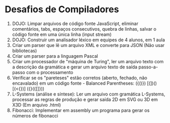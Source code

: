 # Desafios de Compiladores

1. DOJO: Limpar arquivos de código fonte JavaScript, eliminar comentários, tabs, espaços consecutivos, quebra de linhas, salvar o código fonte em uma única linha (input stream)
2. DOJO: Construir um analisador léxico em equipes de 4 alunos, em 1 aula
3. Criar um parser que lê um arquivo XML e converte para JSON (Não usar bibliotecas)
4. Criar um parser para a linguagem Pascal
5. Criar um processador de "máquina de Turing", ler um arquivo texto com a descrição da gramática e gerar um arquivo texto de saída passo-a-passo com o processamento
6. Verificar se os "pareteses" estão corretos (aberto, fechado, não encavalado) em um código fonte - Balanced Parentheses:
     ({()})
     [(])()
     [(<{})]
     ([](){}({[]}))
5. L-Systems (análise e síntese): Ler um arquivo com gramática L-Systems, processar as regras de produção e gerar saída 2D em SVG ou 3D em X3D (Em arquivo .html) 
6. Fibonacci: Implementar em assembly um programa para gerar os números de fibonacci 
